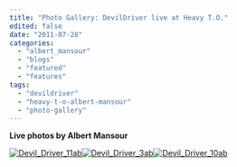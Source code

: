 ```yaml
---
title: "Photo Gallery: DevilDriver live at Heavy T.O."
edited: false
date: "2011-07-28"
categories:
  - "albert_mansour"
  - "blogs"
  - "featured"
  - "features"
tags:
  - "devildriver"
  - "heavy-t-o-albert-mansour"
  - "photo-gallery"
---
```


**Live photos by Albert Mansour**

[![](http://www.hellbound.ca/wp-content/uploads/2011/07/Devil_Driver_11ab-182x182.jpg "Devil_Driver_11ab")](http://www.hellbound.ca/wp-content/uploads/2011/07/Devil_Driver_11ab.jpg)[![](http://www.hellbound.ca/wp-content/uploads/2011/07/Devil_Driver_3ab-182x182.jpg "Devil_Driver_3ab")](http://www.hellbound.ca/wp-content/uploads/2011/07/Devil_Driver_3ab.jpg)[![](http://www.hellbound.ca/wp-content/uploads/2011/07/Devil_Driver_10ab-182x182.jpg "Devil_Driver_10ab")](http://www.hellbound.ca/wp-content/uploads/2011/07/Devil_Driver_10ab.jpg)
